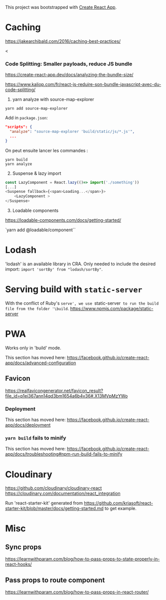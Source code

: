This project was bootstrapped with [Create React App](https://github.com/facebook/create-react-app).

# Caching

<https://jakearchibald.com/2016/caching-best-practices/>

< <!-- https://web.dev/uses-rel-preconnect/?utm_source=lighthouse&utm_medium=devtools -->

>

### Code Splitting: Smaller payloads, reduce JS bundle

<https://create-react-app.dev/docs/analyzing-the-bundle-size/>

<https://www.kaliop.com/fr/react-js-reduire-son-bundle-javascript-avec-du-code-splitting/>

1. yarn analyze with source-map-explorer

```
yarn add source-map-explorer
```

Add in `package.json`:

```json
"scripts": {
  "analyze": "source-map-explorer 'build/static/js/*.js'",
  ...
}
```

On peut ensuite lancer les commandes :

```
yarn build
yarn analyze
```

2. Suspense & lazy import

```js
const LazyComponent = React.lazy(()=> import('./something'))
[...]
<Suspense fallback={<span>Loading...</span>}>
    <LazyComponent >
</Suspense>
```

3. Loadable components

<https://loadable-components.com/docs/getting-started/>

`yarn add @loadable/component``

# Lodash

'lodash' is an available library in CRA. Only needed to include the desired import: `import 'sortBy' from "lodash/sortBy"`.

# Serving build with `static-server`

With the conflict of Ruby's `serve', we use `static-server` to run the build file from the folder '\build`.
<https://www.npmjs.com/package/static-server>

# PWA

Works only in 'build' mode.

This section has moved here: https://facebook.github.io/create-react-app/docs/advanced-configuration

## Favicon

<https://realfavicongenerator.net/favicon_result?file_id=p1ei367ann14qd3bm1654a6b4v36#.X13MVpMzYWo>

### Deployment

This section has moved here: https://facebook.github.io/create-react-app/docs/deployment

### `yarn build` fails to minify

This section has moved here: https://facebook.github.io/create-react-app/docs/troubleshooting#npm-run-build-fails-to-minify

# Cloudinary

<https://github.com/cloudinary/cloudinary-react>
<https://cloudinary.com/documentation/react_integration>

Run 'react-starter-kit' generated from <https://github.com/kriasoft/react-starter-kit/blob/master/docs/getting-started.md> to get example.

# Misc

## Sync props

<https://learnwithparam.com/blog/how-to-pass-props-to-state-properly-in-react-hooks/>

## Pass props to route component

<https://learnwithparam.com/blog/how-to-pass-props-in-react-router/>
